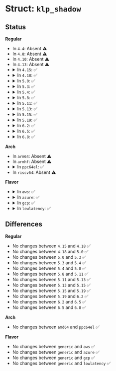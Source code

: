 # Struct: <code>klp_shadow</code>

## Status
<b>Regular</b>
<ul>
<li>
In <code>4.4</code>: Absent ⚠️
</li>
<li>
In <code>4.8</code>: Absent ⚠️
</li>
<li>
In <code>4.10</code>: Absent ⚠️
</li>
<li>
In <code>4.13</code>: Absent ⚠️
</li>
<li>
<details>
<summary>In <code>4.15</code>: ✅</summary>

```c
struct klp_shadow {
    struct hlist_node node;
    struct callback_head callback_head;
    void *obj;
    long unsigned int id;
    char data[0];
};
```
</details>
</li>
<li>
<details>
<summary>In <code>4.18</code>: ✅</summary>

```c
struct klp_shadow {
    struct hlist_node node;
    struct callback_head callback_head;
    void *obj;
    long unsigned int id;
    char data[0];
};
```
</details>
</li>
<li>
<details>
<summary>In <code>5.0</code>: ✅</summary>

```c
struct klp_shadow {
    struct hlist_node node;
    struct callback_head callback_head;
    void *obj;
    long unsigned int id;
    char data[0];
};
```
</details>
</li>
<li>
<details>
<summary>In <code>5.3</code>: ✅</summary>

```c
struct klp_shadow {
    struct hlist_node node;
    struct callback_head callback_head;
    void *obj;
    long unsigned int id;
    char data[0];
};
```
</details>
</li>
<li>
<details>
<summary>In <code>5.4</code>: ✅</summary>

```c
struct klp_shadow {
    struct hlist_node node;
    struct callback_head callback_head;
    void *obj;
    long unsigned int id;
    char data[0];
};
```
</details>
</li>
<li>
<details>
<summary>In <code>5.8</code>: ✅</summary>

```c
struct klp_shadow {
    struct hlist_node node;
    struct callback_head callback_head;
    void *obj;
    long unsigned int id;
    char data[0];
};
```
</details>
</li>
<li>
<details>
<summary>In <code>5.11</code>: ✅</summary>

```c
struct klp_shadow {
    struct hlist_node node;
    struct callback_head callback_head;
    void *obj;
    long unsigned int id;
    char data[0];
};
```
</details>
</li>
<li>
<details>
<summary>In <code>5.13</code>: ✅</summary>

```c
struct klp_shadow {
    struct hlist_node node;
    struct callback_head callback_head;
    void *obj;
    long unsigned int id;
    char data[0];
};
```
</details>
</li>
<li>
<details>
<summary>In <code>5.15</code>: ✅</summary>

```c
struct klp_shadow {
    struct hlist_node node;
    struct callback_head callback_head;
    void *obj;
    long unsigned int id;
    char data[0];
};
```
</details>
</li>
<li>
<details>
<summary>In <code>5.19</code>: ✅</summary>

```c
struct klp_shadow {
    struct hlist_node node;
    struct callback_head callback_head;
    void *obj;
    long unsigned int id;
    char data[0];
};
```
</details>
</li>
<li>
<details>
<summary>In <code>6.2</code>: ✅</summary>

```c
struct klp_shadow {
    struct hlist_node node;
    struct callback_head callback_head;
    void *obj;
    long unsigned int id;
    char data[0];
};
```
</details>
</li>
<li>
<details>
<summary>In <code>6.5</code>: ✅</summary>

```c
struct klp_shadow {
    struct hlist_node node;
    struct callback_head callback_head;
    void *obj;
    long unsigned int id;
    char data[0];
};
```
</details>
</li>
<li>
<details>
<summary>In <code>6.8</code>: ✅</summary>

```c
struct klp_shadow {
    struct hlist_node node;
    struct callback_head callback_head;
    void *obj;
    long unsigned int id;
    char data[0];
};
```
</details>
</li>
</ul>
<b>Arch</b>
<ul>
<li>
In <code>arm64</code>: Absent ⚠️
</li>
<li>
In <code>armhf</code>: Absent ⚠️
</li>
<li>
<details>
<summary>In <code>ppc64el</code>: ✅</summary>

```c
struct klp_shadow {
    struct hlist_node node;
    struct callback_head callback_head;
    void *obj;
    long unsigned int id;
    char data[0];
};
```
</details>
</li>
<li>
In <code>riscv64</code>: Absent ⚠️
</li>
</ul>
<b>Flavor</b>
<ul>
<li>
<details>
<summary>In <code>aws</code>: ✅</summary>

```c
struct klp_shadow {
    struct hlist_node node;
    struct callback_head callback_head;
    void *obj;
    long unsigned int id;
    char data[0];
};
```
</details>
</li>
<li>
<details>
<summary>In <code>azure</code>: ✅</summary>

```c
struct klp_shadow {
    struct hlist_node node;
    struct callback_head callback_head;
    void *obj;
    long unsigned int id;
    char data[0];
};
```
</details>
</li>
<li>
<details>
<summary>In <code>gcp</code>: ✅</summary>

```c
struct klp_shadow {
    struct hlist_node node;
    struct callback_head callback_head;
    void *obj;
    long unsigned int id;
    char data[0];
};
```
</details>
</li>
<li>
<details>
<summary>In <code>lowlatency</code>: ✅</summary>

```c
struct klp_shadow {
    struct hlist_node node;
    struct callback_head callback_head;
    void *obj;
    long unsigned int id;
    char data[0];
};
```
</details>
</li>
</ul>

## Differences
<b>Regular</b>
<ul>
<li>
No changes between <code>4.15</code> and <code>4.18</code> ✅
</li>
<li>
No changes between <code>4.18</code> and <code>5.0</code> ✅
</li>
<li>
No changes between <code>5.0</code> and <code>5.3</code> ✅
</li>
<li>
No changes between <code>5.3</code> and <code>5.4</code> ✅
</li>
<li>
No changes between <code>5.4</code> and <code>5.8</code> ✅
</li>
<li>
No changes between <code>5.8</code> and <code>5.11</code> ✅
</li>
<li>
No changes between <code>5.11</code> and <code>5.13</code> ✅
</li>
<li>
No changes between <code>5.13</code> and <code>5.15</code> ✅
</li>
<li>
No changes between <code>5.15</code> and <code>5.19</code> ✅
</li>
<li>
No changes between <code>5.19</code> and <code>6.2</code> ✅
</li>
<li>
No changes between <code>6.2</code> and <code>6.5</code> ✅
</li>
<li>
No changes between <code>6.5</code> and <code>6.8</code> ✅
</li>
</ul>
<b>Arch</b>
<ul>
<li>
No changes between <code>amd64</code> and <code>ppc64el</code> ✅
</li>
</ul>
<b>Flavor</b>
<ul>
<li>
No changes between <code>generic</code> and <code>aws</code> ✅
</li>
<li>
No changes between <code>generic</code> and <code>azure</code> ✅
</li>
<li>
No changes between <code>generic</code> and <code>gcp</code> ✅
</li>
<li>
No changes between <code>generic</code> and <code>lowlatency</code> ✅
</li>
</ul>
